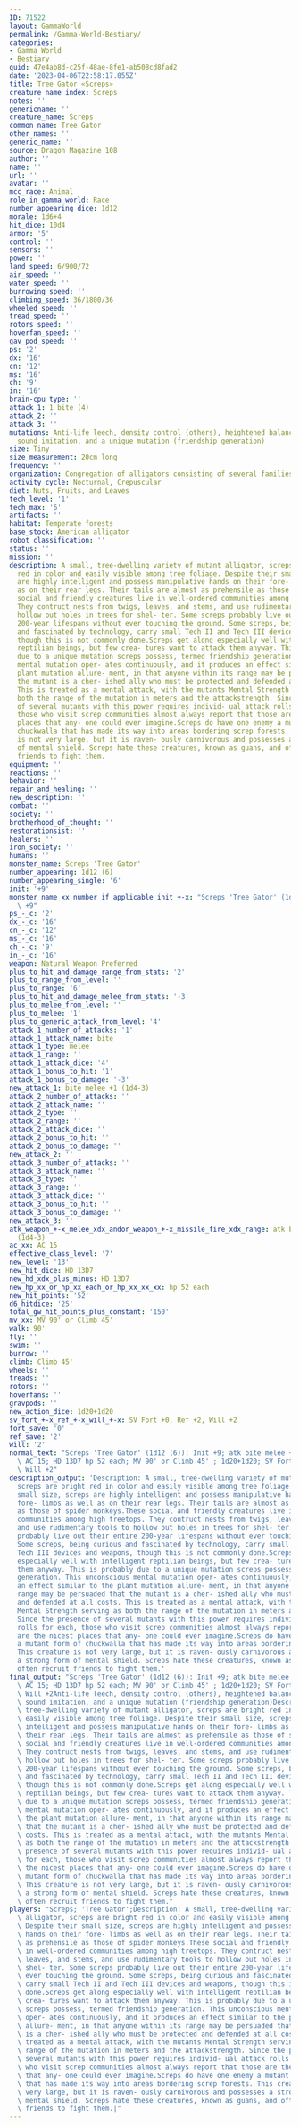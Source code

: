 ```yaml
---
ID: 71522
layout: GammaWorld
permalink: /Gamma-World-Bestiary/
categories:
- Gamma World
- Bestiary
guid: 47e4ab8d-c25f-48ae-8fe1-ab508cd8fad2
date: '2023-04-06T22:58:17.055Z'
title: Tree Gator «Screps»
creature_name_index: Screps
notes: ''
genericname: ''
creature_name: Screps
common_name: Tree Gator
other_names: ''
generic_name: ''
source: Dragon Magazine 108
author: ''
name: ''
url: ''
avatar: ''
mcc_race: Animal
role_in_gamma_world: Race
number_appearing_dice: 1d12
morale: 1d6+4
hit_dice: 10d4
armor: '5'
control: ''
sensors: ''
power: ''
land_speed: 6/900/72
air_speed: ''
water_speed: ''
burrowing_speed: ''
climbing_speed: 36/1800/36
wheeled_speed: ''
tread_speed: ''
rotors_speed: ''
hoverfan_speed: ''
gav_pod_speed: ''
ps: '2'
dx: '16'
cn: '12'
ms: '16'
ch: '9'
in: '16'
brain-cpu type: ''
attack_1: 1 bite (4)
attack_2: ''
attack_3: ''
mutations: Anti-life leech, density control (others), heightened balance, shorter,
  sound imitation, and a unique mutation (friendship generation)
size: Tiny
size_measurement: 20cm long
frequency: ''
organization: Congregation of alligators consisting of several families
activity_cycle: Nocturnal, Crepuscular
diet: Nuts, Fruits, and Leaves
tech_level: '1'
tech_max: '6'
artifacts: ''
habitat: Temperate forests
base_stock: American alligator
robot_classification: ''
status: ''
mission: ''
description: A small, tree-dwelling variety of mutant alligator, screps are bright
  red in color and easily visible among tree foliage. Despite their small size, screps
  are highly intelligent and possess manipulative hands on their fore- limbs as well
  as on their rear legs. Their tails are almost as prehensile as those of spider monkeys.These
  social and friendly creatures live in well-ordered communities among high treetops.
  They contruct nests from twigs, leaves, and stems, and use rudimentary tools to
  hollow out holes in trees for shel- ter. Some screps probably live out their entire
  200-year lifespans without ever touching the ground. Some screps, being curious
  and fascinated by technology, carry small Tech II and Tech III devices and weapons,
  though this is not commonly done.Screps get along especially well with intelligent
  reptilian beings, but few crea- tures want to attack them anyway. This is probably
  due to a unique mutation screps possess, termed friendship generation. This unconscious
  mental mutation oper- ates continuously, and it produces an effect similar to the
  plant mutation allure- ment, in that anyone within its range may be persuaded that
  the mutant is a cher- ished ally who must be protected and defended at all costs.
  This is treated as a mental attack, with the mutants Mental Strength serving as
  both the range of the mutation in meters and the attackstrength. Since the presence
  of several mutants with this power requires individ- ual attack rolls for each,
  those who visit screp communities almost always report that those are the nicest
  places that any- one could ever imagine.Screps do have one enemy a mutant form of
  chuckwalla that has made its way into areas bordering screp forests. This creature
  is not very large, but it is raven- ously carnivorous and possesses a strong form
  of mental shield. Screps hate these creatures, known as guans, and often recruit
  friends to fight them.
equipment: ''
reactions: ''
behavior: ''
repair_and_healing: ''
new_description: ''
combat: ''
society: ''
brotherhood_of_thought: ''
restorationsist: ''
healers: ''
iron_society: ''
humans: ''
monster_name: Screps 'Tree Gator'
number_appearing: 1d12 (6)
number_appearing_single: '6'
init: '+9'
monster_name_xx_number_if_applicable_init_+-x: "Screps 'Tree Gator' (1d12 (6)): Init\
  \ +9"
ps_-_c: '2'
dx_-_c: '16'
cn_-_c: '12'
ms_-_c: '16'
ch_-_c: '9'
in_-_c: '16'
weapon: Natural Weapon Preferred
plus_to_hit_and_damage_range_from_stats: '2'
plus_to_range_from_level: ''
plus_to_range: '6'
plus_to_hit_and_damage_melee_from_stats: '-3'
plus_to_melee_from_level: ''
plus_to_melee: '1'
plus_to_generic_attack_from_level: '4'
attack_1_number_of_attacks: '1'
attack_1_attack_name: bite
attack_1_type: melee
attack_1_range: ''
attack_1_attack_dice: '4'
attack_1_bonus_to_hit: '1'
attack_1_bonus_to_damage: '-3'
new_attack_1: bite melee +1 (1d4-3)
attack_2_number_of_attacks: ''
attack_2_attack_name: ''
attack_2_type: ''
attack_2_range: ''
attack_2_attack_dice: ''
attack_2_bonus_to_hit: ''
attack_2_bonus_to_damage: ''
new_attack_2: ''
attack_3_number_of_attacks: ''
attack_3_attack_name: ''
attack_3_type: ''
attack_3_range: ''
attack_3_attack_dice: ''
attack_3_bonus_to_hit: ''
attack_3_bonus_to_damage: ''
new_attack_3: ''
atk_weapon_+-x_melee_xdx_andor_weapon_+-x_missile_fire_xdx_range: atk bite melee +1
  (1d4-3)
ac_xx: AC 15
effective_class_level: '7'
new_level: '13'
new_hit_dice: HD 13D7
new_hd_xdx_plus_minus: HD 13D7
new_hp_xx_or_hp_xx_each_or_hp_xx_xx_xx: hp 52 each
new_hit_points: '52'
d6_hitdice: '25'
total_gw_hit_points_plus_constant: '150'
mv_xx: MV 90' or Climb 45'
walk: 90'
fly: ''
swim: ''
burrow: ''
climb: Climb 45'
wheels: ''
treads: ''
rotors: ''
hoverfans: ''
gravpods: ''
new_action_dice: 1d20+1d20
sv_fort_+-x_ref_+-x_will_+-x: SV Fort +0, Ref +2, Will +2
fort_save: '0'
ref_save: '2'
will: '2'
normal_text: "Screps 'Tree Gator' (1d12 (6)): Init +9; atk bite melee +1 (1d4-3);\
  \ AC 15; HD 13D7 hp 52 each; MV 90' or Climb 45' ; 1d20+1d20; SV Fort +0, Ref +2,\
  \ Will +2"
description_output: 'Description: A small, tree-dwelling variety of mutant alligator,
  screps are bright red in color and easily visible among tree foliage. Despite their
  small size, screps are highly intelligent and possess manipulative hands on their
  fore- limbs as well as on their rear legs. Their tails are almost as prehensile
  as those of spider monkeys.These social and friendly creatures live in well-ordered
  communities among high treetops. They contruct nests from twigs, leaves, and stems,
  and use rudimentary tools to hollow out holes in trees for shel- ter. Some screps
  probably live out their entire 200-year lifespans without ever touching the ground.
  Some screps, being curious and fascinated by technology, carry small Tech II and
  Tech III devices and weapons, though this is not commonly done.Screps get along
  especially well with intelligent reptilian beings, but few crea- tures want to attack
  them anyway. This is probably due to a unique mutation screps possess, termed friendship
  generation. This unconscious mental mutation oper- ates continuously, and it produces
  an effect similar to the plant mutation allure- ment, in that anyone within its
  range may be persuaded that the mutant is a cher- ished ally who must be protected
  and defended at all costs. This is treated as a mental attack, with the mutants
  Mental Strength serving as both the range of the mutation in meters and the attackstrength.
  Since the presence of several mutants with this power requires individ- ual attack
  rolls for each, those who visit screp communities almost always report that those
  are the nicest places that any- one could ever imagine.Screps do have one enemy
  a mutant form of chuckwalla that has made its way into areas bordering screp forests.
  This creature is not very large, but it is raven- ously carnivorous and possesses
  a strong form of mental shield. Screps hate these creatures, known as guans, and
  often recruit friends to fight them.'
final_output: "Screps 'Tree Gator' (1d12 (6)): Init +9; atk bite melee +1 (1d4-3);\
  \ AC 15; HD 13D7 hp 52 each; MV 90' or Climb 45' ; 1d20+1d20; SV Fort +0, Ref +2,\
  \ Will +2Anti-life leech, density control (others), heightened balance, shorter,\
  \ sound imitation, and a unique mutation (friendship generation)Description: A small,\
  \ tree-dwelling variety of mutant alligator, screps are bright red in color and\
  \ easily visible among tree foliage. Despite their small size, screps are highly\
  \ intelligent and possess manipulative hands on their fore- limbs as well as on\
  \ their rear legs. Their tails are almost as prehensile as those of spider monkeys.These\
  \ social and friendly creatures live in well-ordered communities among high treetops.\
  \ They contruct nests from twigs, leaves, and stems, and use rudimentary tools to\
  \ hollow out holes in trees for shel- ter. Some screps probably live out their entire\
  \ 200-year lifespans without ever touching the ground. Some screps, being curious\
  \ and fascinated by technology, carry small Tech II and Tech III devices and weapons,\
  \ though this is not commonly done.Screps get along especially well with intelligent\
  \ reptilian beings, but few crea- tures want to attack them anyway. This is probably\
  \ due to a unique mutation screps possess, termed friendship generation. This unconscious\
  \ mental mutation oper- ates continuously, and it produces an effect similar to\
  \ the plant mutation allure- ment, in that anyone within its range may be persuaded\
  \ that the mutant is a cher- ished ally who must be protected and defended at all\
  \ costs. This is treated as a mental attack, with the mutants Mental Strength serving\
  \ as both the range of the mutation in meters and the attackstrength. Since the\
  \ presence of several mutants with this power requires individ- ual attack rolls\
  \ for each, those who visit screp communities almost always report that those are\
  \ the nicest places that any- one could ever imagine.Screps do have one enemy a\
  \ mutant form of chuckwalla that has made its way into areas bordering screp forests.\
  \ This creature is not very large, but it is raven- ously carnivorous and possesses\
  \ a strong form of mental shield. Screps hate these creatures, known as guans, and\
  \ often recruit friends to fight them."
players: "Screps; 'Tree Gator';Description: A small, tree-dwelling variety of mutant\
  \ alligator, screps are bright red in color and easily visible among tree foliage.\
  \ Despite their small size, screps are highly intelligent and possess manipulative\
  \ hands on their fore- limbs as well as on their rear legs. Their tails are almost\
  \ as prehensile as those of spider monkeys.These social and friendly creatures live\
  \ in well-ordered communities among high treetops. They contruct nests from twigs,\
  \ leaves, and stems, and use rudimentary tools to hollow out holes in trees for\
  \ shel- ter. Some screps probably live out their entire 200-year lifespans without\
  \ ever touching the ground. Some screps, being curious and fascinated by technology,\
  \ carry small Tech II and Tech III devices and weapons, though this is not commonly\
  \ done.Screps get along especially well with intelligent reptilian beings, but few\
  \ crea- tures want to attack them anyway. This is probably due to a unique mutation\
  \ screps possess, termed friendship generation. This unconscious mental mutation\
  \ oper- ates continuously, and it produces an effect similar to the plant mutation\
  \ allure- ment, in that anyone within its range may be persuaded that the mutant\
  \ is a cher- ished ally who must be protected and defended at all costs. This is\
  \ treated as a mental attack, with the mutants Mental Strength serving as both the\
  \ range of the mutation in meters and the attackstrength. Since the presence of\
  \ several mutants with this power requires individ- ual attack rolls for each, those\
  \ who visit screp communities almost always report that those are the nicest places\
  \ that any- one could ever imagine.Screps do have one enemy a mutant form of chuckwalla\
  \ that has made its way into areas bordering screp forests. This creature is not\
  \ very large, but it is raven- ously carnivorous and possesses a strong form of\
  \ mental shield. Screps hate these creatures, known as guans, and often recruit\
  \ friends to fight them.|"
---
```

</br>